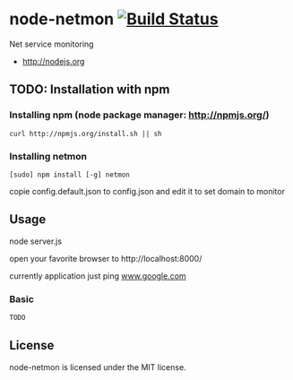 # node-netmon [![Build Status](https://secure.travis-ci.org/sdolard/node-netmon.png?branch=master)](http://travis-ci.org/sdolard/node-netmon)

Net service monitoring


* http://nodejs.org

## TODO: Installation with npm 
### Installing npm (node package manager: http://npmjs.org/)

```
curl http://npmjs.org/install.sh || sh	
```

### Installing netmon

```
[sudo] npm install [-g] netmon
```

copie config.default.json to config.json and edit it to set domain to monitor

## Usage
node server.js

open your favorite browser to http://localhost:8000/

currently application just ping www.google.com

### Basic 
```javascript
TODO
```


## License
node-netmon is licensed under the MIT license.
